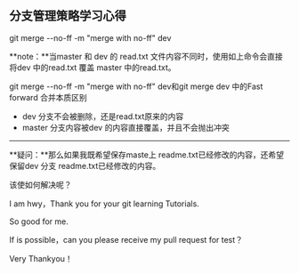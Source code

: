 ## 分支管理策略学习心得

git merge --no-ff -m "merge with no-ff" dev

**note：**当master 和 dev 的 read.txt 文件内容不同时，使用如上命令会直接将dev 中的read.txt 覆盖 master 中的read.txt。

git merge --no-ff -m "merge with no-ff" dev和git merge dev 中的Fast forward 合并本质区别

- dev 分支不会被删除，还是read.txt原来的内容
- master 分支内容被dev 的内容直接覆盖，并且不会抛出冲突

---

**疑问：**那么如果我既希望保存maste上 readme.txt已经修改的内容，还希望保留dev 分支 readme.txt已经修改的内容。

该使如何解决呢？

I am hwy，Thank you for your git learning Tutorials.

So good for me.

If is possible，can you please receive my pull request for test？

Very Thankyou！
